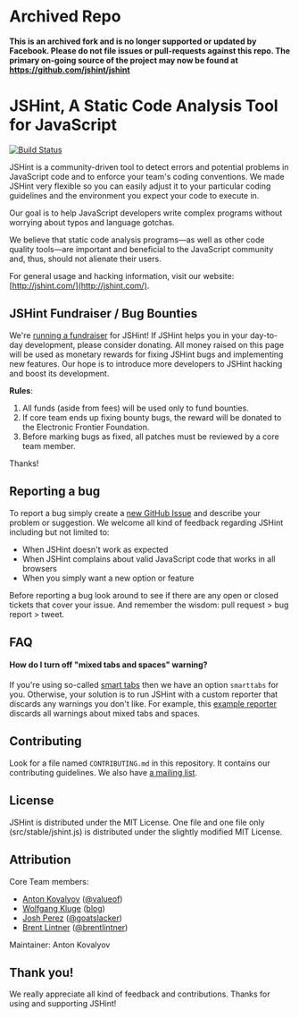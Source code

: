 Archived Repo
=============
**This is an archived fork and is no longer supported or updated by 
Facebook. Please do not file issues or pull-requests against this repo. 
The primary on-going source of the project may now be found at 
https://github.com/jshint/jshint**

JSHint, A Static Code Analysis Tool for JavaScript
==================================================
[![Build Status](https://travis-ci.org/jshint/jshint.png?branch=master)](https://travis-ci.org/jshint/jshint)

JSHint is a community-driven tool to detect errors and potential problems in
JavaScript code and to enforce your team's coding conventions. We made JSHint
very flexible so you can easily adjust it to your particular coding guidelines
and the environment you expect your code to execute in.

Our goal is to help JavaScript developers write complex programs without
worrying about typos and language gotchas.

We believe that static code analysis programs—as well as other code quality
tools—are important and beneficial to the JavaScript community and, thus,
should not alienate their users.

For general usage and hacking information, visit our website:
[http://jshint.com/](http://jshint.com/).

JSHint Fundraiser / Bug Bounties
--------------------------------

We're [running a fundraiser](https://www.bountysource.com/#fundraisers/91-jshint)
for JSHint! If JSHint helps you in your day-to-day development, please consider
donating.  All money raised on this page will be used as monetary rewards for
fixing JSHint bugs and implementing new features. Our hope is to introduce more
developers to JSHint hacking and boost its development.

**Rules**:

1. All funds (aside from fees) will be used only to fund bounties.
2. If core team ends up fixing bounty bugs, the reward will be donated to the Electronic Frontier Foundation.
3. Before marking bugs as fixed, all patches must be reviewed by a core team member.

Thanks!

Reporting a bug
---------------

To report a bug simply create a
[new GitHub Issue](https://github.com/jshint/jshint/issues/new) and describe
your problem or suggestion. We welcome all kind of feedback regarding
JSHint including but not limited to:

 * When JSHint doesn't work as expected
 * When JSHint complains about valid JavaScript code that works in all browsers
 * When you simply want a new option or feature

Before reporting a bug look around to see if there are any open or closed tickets
that cover your issue. And remember the wisdom: pull request > bug report > tweet.


FAQ
---

#### How do I turn off "mixed tabs and spaces" warning?

If you're using so-called [smart tabs](http://www.emacswiki.org/SmartTabs)
then we have an option `smarttabs` for you. Otherwise, your solution is to
run JSHint with a custom reporter that discards any warnings you don't like.
For example, this [example reporter](https://gist.github.com/3885619)
discards all warnings about mixed tabs and spaces.

Contributing
------------

Look for a file named `CONTRIBUTING.md` in this repository. It contains our
contributing guidelines. We also have
[a mailing list](http://groups.google.com/group/jshint/).

License
-------

JSHint is distributed under the MIT License. One file and one file only
(src/stable/jshint.js) is distributed under the slightly modified MIT License.

Attribution
-----------

Core Team members:

 * [Anton Kovalyov](http://anton.kovalyov.net/) ([@valueof](http://twitter.com/valueof))
 * [Wolfgang Kluge](http://klugesoftware.de/) ([blog](http://gehirnwindung.de/))
 * [Josh Perez](http://www.goatslacker.com/) ([@goatslacker](http://twitter.com/goatslacker))
 * [Brent Lintner](http://brentlintner.heroku.com/) ([@brentlintner](http://twitter.com/brentlintner))

Maintainer: Anton Kovalyov

Thank you!
----------

We really appreciate all kind of feedback and contributions. Thanks for using and supporting JSHint!
